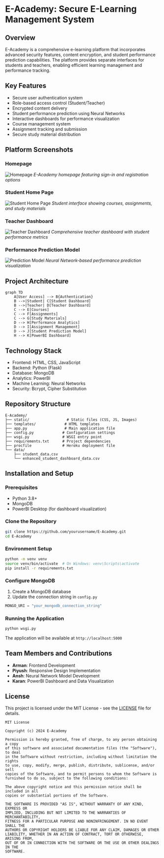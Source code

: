 # E-Academy: Secure E-Learning Management System

## Overview
E-Academy is a comprehensive e-learning platform that incorporates advanced security features, content encryption, and student performance prediction capabilities. The platform provides separate interfaces for students and teachers, enabling efficient learning management and performance tracking.

## Key Features
- Secure user authentication system
- Role-based access control (Student/Teacher)
- Encrypted content delivery
- Student performance prediction using Neural Networks
- Interactive dashboards for performance visualization
- Course management system
- Assignment tracking and submission
- Secure study material distribution

## Platform Screenshots

### Homepage
![Homepage](https://github.com/anshh-arora/Secure-Learning-Management-System-with-Content-Encryption-and-Student-Performance-Prediction/blob/main/Home_page)
*E-Academy homepage featuring sign-in and registration options*

### Student Home Page
![Student Home Page](/static/images/student-dashboard.jpg)
*Student interface showing courses, assignments, and study materials*

### Teacher Dashboard
![Teacher Dashboard](https://github.com/anshh-arora/Secure-Learning-Management-System-with-Content-Encryption-and-Student-Performance-Prediction/blob/main/Teacher's%20Dashboard.jpg)
*Comprehensive teacher dashboard with student performance metrics*

### Performance Prediction Model
![Prediction Model](/static/images/prediction-model.jpg)
*Neural Network-based performance prediction visualization*

## Project Architecture

```mermaid
graph TD
    A[User Access] --> B{Authentication}
    B -->|Student| C[Student Dashboard]
    B -->|Teacher| D[Teacher Dashboard]
    C --> E[Courses]
    C --> F[Assignments]
    C --> G[Study Materials]
    D --> H[Performance Analytics]
    D --> I[Assignment Management]
    D --> J[Student Prediction Model]
    H --> K[PowerBI Dashboard]
```

## Technology Stack
- Frontend: HTML, CSS, JavaScript
- Backend: Python (Flask)
- Database: MongoDB
- Analytics: PowerBI
- Machine Learning: Neural Networks
- Security: Bcrypt, Cipher Substitution

## Repository Structure
```
E-Academy/
├── static/                 # Static files (CSS, JS, Images)
├── templates/             # HTML templates
├── app.py                 # Main application file
├── config.py             # Configuration settings
├── wsgi.py               # WSGI entry point
├── requirements.txt      # Project dependencies
├── procfile              # Heroku deployment file
└── data/
    ├── student_data.csv
    └── enhanced_student_dashboard_data.csv
```

## Installation and Setup

### Prerequisites
- Python 3.8+
- MongoDB
- PowerBI Desktop (for dashboard visualization)

### Clone the Repository
```bash
git clone https://github.com/yourusername/E-Academy.git
cd E-Academy
```

### Environment Setup
```bash
python -m venv venv
source venv/bin/activate  # On Windows: venv\Scripts\activate
pip install -r requirements.txt
```

### Configure MongoDB
1. Create a MongoDB database
2. Update the connection string in `config.py`
```python
MONGO_URI = "your_mongodb_connection_string"
```

### Running the Application
```bash
python wsgi.py
```
The application will be available at `http://localhost:5000`

## Team Members and Contributions
- **Arman**: Frontend Development
- **Piyush**: Responsive Design Implementation
- **Ansh**: Neural Network Model Development
- **Karan**: PowerBI Dashboard and Data Visualization

## License
This project is licensed under the MIT License - see the [LICENSE](LICENSE) file for details.

```
MIT License

Copyright (c) 2024 E-Academy

Permission is hereby granted, free of charge, to any person obtaining a copy
of this software and associated documentation files (the "Software"), to deal
in the Software without restriction, including without limitation the rights
to use, copy, modify, merge, publish, distribute, sublicense, and/or sell
copies of the Software, and to permit persons to whom the Software is
furnished to do so, subject to the following conditions:

The above copyright notice and this permission notice shall be included in all
copies or substantial portions of the Software.

THE SOFTWARE IS PROVIDED "AS IS", WITHOUT WARRANTY OF ANY KIND, EXPRESS OR
IMPLIED, INCLUDING BUT NOT LIMITED TO THE WARRANTIES OF MERCHANTABILITY,
FITNESS FOR A PARTICULAR PURPOSE AND NONINFRINGEMENT. IN NO EVENT SHALL THE
AUTHORS OR COPYRIGHT HOLDERS BE LIABLE FOR ANY CLAIM, DAMAGES OR OTHER
LIABILITY, WHETHER IN AN ACTION OF CONTRACT, TORT OR OTHERWISE, ARISING FROM,
OUT OF OR IN CONNECTION WITH THE SOFTWARE OR THE USE OR OTHER DEALINGS IN THE
SOFTWARE.
```
